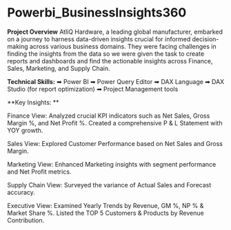 # Powerbi_BusinessInsights360

**Project Overview**
AtliQ Hardware, a leading global manufacturer, embarked on a journey to harness data-driven insights crucial for informed decision-making across various business domains. They were facing challenges in finding the insights from the data so we were given the task to create reports and dashboards and find the actionable insights across Finance, Sales, Marketing, and Supply Chain.

**Technical Skills:**
➡ Power BI
➡ Power Query Editor
➡ DAX Language
➡ DAX Studio (for report optimization)
➡ Project Management tools

**Key Insights: **

Finance View: Analyzed crucial KPI indicators such as Net Sales, Gross Margin %, and Net Profit %. Created a comprehensive P & L Statement with YOY growth.

Sales View: Explored Customer Performance based on Net Sales and Gross Margin.

Marketing View: Enhanced Marketing insights with segment performance and Net Profit metrics.

Supply Chain View: Surveyed the variance of Actual Sales and Forecast accuracy.

Executive View: Examined Yearly Trends by Revenue, GM %, NP % & Market Share %. Listed the TOP 5 Customers & Products by Revenue Contribution.
